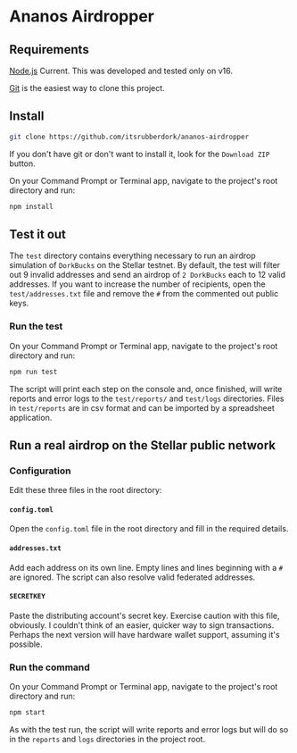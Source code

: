 # Ananos Airdropper

## Requirements
[Node.js](https://nodejs.org/) Current. This was developed and tested only on v16.

[Git](https://git-scm.com/) is the easiest way to clone this project.

## Install

``` sh
git clone https://github.com/itsrubberdork/ananos-airdropper
```

If you don't have git or don't want to install it, look for the `Download ZIP` button.

On your Command Prompt or Terminal app, navigate to the project's root directory and run:

``` sh
npm install
```

## Test it out
The `test` directory contains everything necessary to run an airdrop simulation of `DorkBucks` on the Stellar testnet. By default, the test will filter out 9 invalid addresses and send an airdrop of `2 DorkBucks` each to 12 valid addresses. If you want to increase the number of recipients, open the `test/addresses.txt` file and remove the `#` from the commented out public keys.

### Run the test

On your Command Prompt or Terminal app, navigate to the project's root directory and run:

``` sh
npm run test
```

The script will print each step on the console and, once finished, will write reports and error logs to the `test/reports/` and `test/logs` directories. Files in `test/reports` are in csv format and can be imported by a spreadsheet application.

## Run a real airdrop on the Stellar public network

### Configuration

Edit these three files in the root directory:

#### `config.toml`
Open the `config.toml` file in the root directory and fill in the required details.

#### `addresses.txt`
Add each address on its own line. Empty lines and lines beginning with a `#` are ignored. The script can also resolve valid federated addresses.

#### `SECRETKEY`
Paste the distributing account's secret key. Exercise caution with this file, obviously. I couldn't think of an easier, quicker way to sign transactions. Perhaps the next version will have hardware wallet support, assuming it's possible.

### Run the command

On your Command Prompt or Terminal app, navigate to the project's root directory and run:

``` sh
npm start
```

As with the test run, the script will write reports and error logs but will do so in the `reports` and `logs` directories in the project root.
